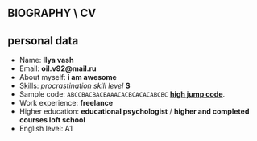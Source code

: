 ## BIOGRAPHY \ CV <br/>
## personal data
* Name: __Ilya vash__
* Email: __oil.v92@mail.ru__
* About myself: __i am awesome__
* Skills: _procrastination skill level_ **S**
* Sample code: ``ABCCBACBACBAAACACBCACACABCBC`` **[high jump code](https://en.wikipedia.org/wiki/RoboCop_Versus_The_Terminator)**.
* Work experience: __freelance__
* Higher education: __educational psychologist__ / __higher and completed courses loft school__
* English level: A1
